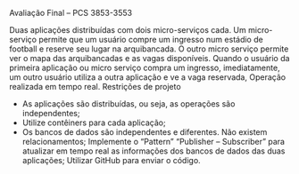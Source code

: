 Avaliação Final – PCS 3853-3553

Duas aplicações distribuídas com dois micro-serviços cada. Um micro-serviço permite que um usuário compre um ingresso num estádio de football e reserve seu lugar na arquibancada. O outro micro serviço permite ver o mapa das arquibancadas e as vagas disponíveis.
Quando o usuário da primeira aplicação ou micro serviço compra um ingresso, imediatamente, um outro usuário utiliza a outra aplicação e ve a vaga reservada, Operação realizada em tempo real.
Restrições de projeto
- As aplicações são distribuídas, ou seja, as operações são independentes;
- Utilize contêiners para cada aplicação;
- Os bancos de dados são independentes e diferentes. Não existem relacionamentos;
Implemente o “Pattern” “Publisher – Subscriber” para atualizar em tempo real as informações dos bancos de dados das duas aplicações;
Utilizar GitHub para enviar o código.
